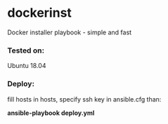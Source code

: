 # dockerinst
Docker installer playbook - simple and fast

### Tested on:
 Ubuntu 18.04

### Deploy:
 fill hosts in hosts, specify ssh key in ansible.cfg than:
 
 **ansible-playbook deploy.yml**
